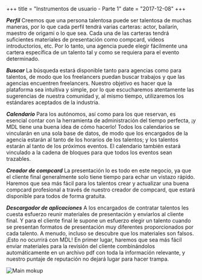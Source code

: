 +++
title = "Instrumentos de usuario - Parte 1"
date = "2017-12-08"
+++

***Perfil***
Creemos que una persona talentosa puede ser talentosa de muchas maneras, por lo que cada perfil tendrá varias carteras: actor, bailarín, maestro de origami o lo que sea. Cada una de las carteras tendrá suficientes materiales de presentación como compcard, videos introductorios, etc. Por lo tanto, una agencia puede elegir fácilmente una cartera específica de un talento tal y como se requiera para el evento determinado.

***Buscar***
La búsqueda estará disponible tanto para agencias como para talentos, de modo que los freelancers puedan buscar trabajos y que las agencias encuentren freelancers. Nuestro objetivo es hacer que la plataforma sea intuitiva y simple, por lo que escucharemos atentamente las sugerencias de nuestra comunidad y, al mismo tiempo, utilizaremos los estándares aceptados de la industria.

***Calendario***
Para los autónomos, así como para los que reservan, es esencial contar con la herramienta de administración del tiempo perfecta, ¡y MDL tiene una buena idea de cómo hacerlo! Todos los calendarios se vincularán en una sola base de datos, de modo que los encargados de la agencia estarán al tanto de los horarios de los talentos; y los talentos estarán al tanto de los próximos eventos. El calendario también estará vinculado a la cadena de bloques para que todos los eventos sean trazables.

***Creador de compcard***
La presentación lo es todo en este negocio, ya que el cliente final generalmente solo tiene tiempo para echar un vistazo rápido. Haremos que sea más fácil para los talentos crear y actualizar una buena compcard profesional a través de nuestro creador de compcard, que estará disponible para todos de forma gratuita.

***Descargador de aplicaciones***
 A los encargados de contratar talentos les cuesta esfuerzo reunir materiales de presentación y enviarlos al cliente final. Y para el cliente final le supone un esfuerzo elegir un talento cuando se presentan formatos de presentación muy diferentes proporcionados por cada talento. A menudo, incluso se descubre que los materiales son falsos. ¡Esto no ocurrirá con MDL! En primer lugar, haremos que sea más fácil enviar materiales para la revisión del cliente combinándolos automáticamente en un archivo pdf con toda la información relevante, y nuestro puntaje de reputación no dejará lugar para hacer trampa.
 

![Main mokup](https://gateway.ipfs.io/ipfs/QmVy4G5JewzqyEkLa2XTsNxmHaKx1Az5JQ7g348xZncvHU/main%20mokup.jpg)
